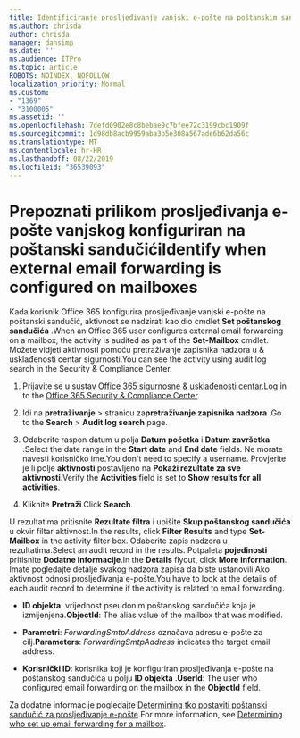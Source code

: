 ```yaml
---
title: Identificiranje prosljeđivanje vanjski e-pošte na poštanskim sandučićima u zapisnika nadzora
ms.author: chrisda
author: chrisda
manager: dansimp
ms.date: ''
ms.audience: ITPro
ms.topic: article
ROBOTS: NOINDEX, NOFOLLOW
localization_priority: Normal
ms.custom:
- "1369"
- "3100005"
ms.assetid: ''
ms.openlocfilehash: 7defd0902e8c8bebae9c7bfee72c3199cbc1909f
ms.sourcegitcommit: 1d98db8acb9959aba3b5e308a567ade6b62da56c
ms.translationtype: MT
ms.contentlocale: hr-HR
ms.lasthandoff: 08/22/2019
ms.locfileid: "36539093"
---
```

# <a name="identify-when-external-email-forwarding-is-configured-on-mailboxes"></a><span data-ttu-id="58266-102">Prepoznati prilikom prosljeđivanja e-pošte vanjskog konfiguriran na poštanski sandučići</span><span class="sxs-lookup"><span data-stu-id="58266-102">Identify when external email forwarding is configured on mailboxes</span></span>

<span data-ttu-id="58266-103">Kada korisnik Office 365 konfigurira prosljeđivanje vanjski e-pošte na poštanski sandučić, aktivnost se nadzirati kao dio cmdlet **Set poštanskog sandučića** .</span><span class="sxs-lookup"><span data-stu-id="58266-103">When an Office 365  user configures external email forwarding on a mailbox, the activity is audited as part of the **Set-Mailbox** cmdlet.</span></span> <span data-ttu-id="58266-104">Možete vidjeti aktivnosti pomoću pretraživanje zapisnika nadzora u & usklađenosti centar sigurnosti.</span><span class="sxs-lookup"><span data-stu-id="58266-104">You can see the activity using audit log search in the Security & Compliance Center.</span></span>

1. <span data-ttu-id="58266-105">Prijavite se u sustav [Office 365 sigurnosne & usklađenosti centar](https://protection.office.com/).</span><span class="sxs-lookup"><span data-stu-id="58266-105">Log in to the [Office 365 Security & Compliance Center](https://protection.office.com/).</span></span>

2. <span data-ttu-id="58266-106">Idi na **pretraživanje** > stranicu za**pretraživanje zapisnika nadzora** .</span><span class="sxs-lookup"><span data-stu-id="58266-106">Go to the **Search** > **Audit log search** page.</span></span>

3. <span data-ttu-id="58266-107">Odaberite raspon datum u polja **Datum početka** i **Datum završetka** .</span><span class="sxs-lookup"><span data-stu-id="58266-107">Select the date range in the **Start date** and **End date** fields.</span></span> <span data-ttu-id="58266-108">Ne morate navesti korisničko ime.</span><span class="sxs-lookup"><span data-stu-id="58266-108">You don't need to specify a username.</span></span> <span data-ttu-id="58266-109">Provjerite je li polje **aktivnosti** postavljeno na **Pokaži rezultate za sve aktivnosti**.</span><span class="sxs-lookup"><span data-stu-id="58266-109">Verify the **Activities** field is set to **Show results for all activities**.</span></span>

4. <span data-ttu-id="58266-110">Kliknite **Pretraži**.</span><span class="sxs-lookup"><span data-stu-id="58266-110">Click **Search**.</span></span>

<span data-ttu-id="58266-111">U rezultatima pritisnite **Rezultate filtra** i upišite **Skup poštanskog sandučića** u okvir filtar aktivnost.</span><span class="sxs-lookup"><span data-stu-id="58266-111">In the results, click **Filter Results** and type **Set-Mailbox** in the activity filter box.</span></span> <span data-ttu-id="58266-112">Odaberite zapis nadzora u rezultatima.</span><span class="sxs-lookup"><span data-stu-id="58266-112">Select an audit record in the results.</span></span> <span data-ttu-id="58266-113">Potpaleta **pojedinosti** pritisnite **Dodatne informacije**.</span><span class="sxs-lookup"><span data-stu-id="58266-113">In the **Details** flyout, click **More information**.</span></span> <span data-ttu-id="58266-114">Imate pogledajte detalje svakog nadzora zapisa da biste ustanovili Ako aktivnost odnosi prosljeđivanja e-pošte.</span><span class="sxs-lookup"><span data-stu-id="58266-114">You have to look at the details of each audit record to determine if the activity is related to email forwarding.</span></span>

- <span data-ttu-id="58266-115">**ID objekta**: vrijednost pseudonim poštanskog sandučića koja je izmijenjena.</span><span class="sxs-lookup"><span data-stu-id="58266-115">**ObjectId**: The alias value of the mailbox that was modified.</span></span>

- <span data-ttu-id="58266-116">**Parametri**: _ForwardingSmtpAddress_ označava adresu e-pošte za cilj.</span><span class="sxs-lookup"><span data-stu-id="58266-116">**Parameters**: _ForwardingSmtpAddress_ indicates the target email address.</span></span>

- <span data-ttu-id="58266-117">**Korisnički ID**: korisnika koji je konfiguriran prosljeđivanja e-pošte na poštanskog sandučića u polju **ID objekta** .</span><span class="sxs-lookup"><span data-stu-id="58266-117">**UserId**: The user who configured email forwarding on the mailbox in the **ObjectId** field.</span></span>

<span data-ttu-id="58266-118">Za dodatne informacije pogledajte [Determining tko postaviti poštanski sandučić za prosljeđivanje e-pošte](https://docs.microsoft.com/office365/securitycompliance/auditing-troubleshooting-scenarios#determining-who-set-up-email-forwarding-for-a-mailbox).</span><span class="sxs-lookup"><span data-stu-id="58266-118">For more information, see [Determining who set up email forwarding for a mailbox](https://docs.microsoft.com/office365/securitycompliance/auditing-troubleshooting-scenarios#determining-who-set-up-email-forwarding-for-a-mailbox).</span></span>
